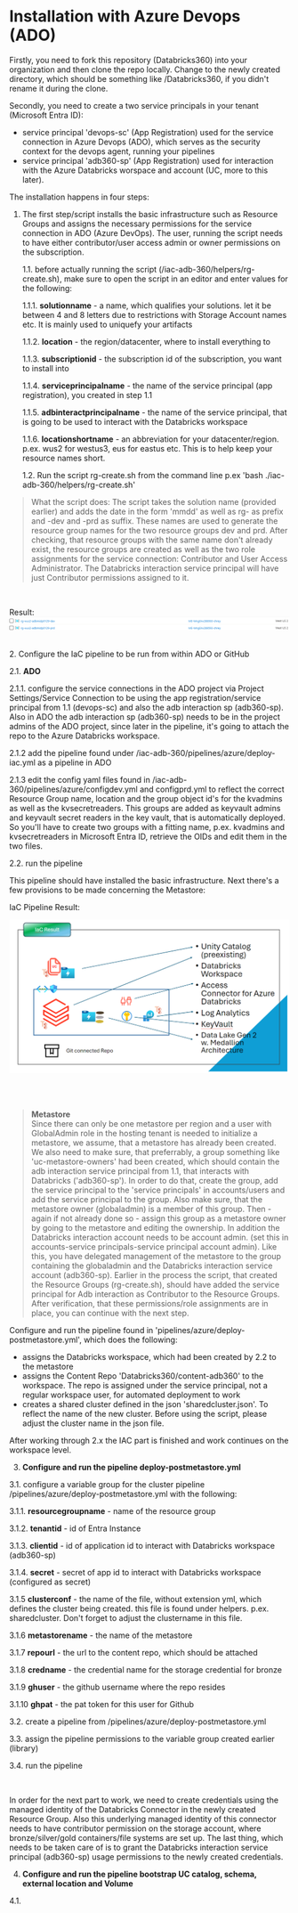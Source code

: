 # Installation with Azure Devops (ADO)

Firstly, you need to fork this repository (Databricks360) into your organization and then clone the repo locally. Change to the newly created directory, which should be something like /Databricks360, if you didn't rename it during the clone.

Secondly, you need to create a two service principals in your tenant (Microsoft Entra ID):
* service principal 'devops-sc' (App Registration) used for the service connection in Azure Devops (ADO), which serves as the security context for the devops agent, running your pipelines
* service principal 'adb360-sp' (App Registration) used for interaction with the Azure Databricks worspace and account (UC, more to this later). 

The installation happens in four steps:

1. The first step/script installs the basic infrastructure such as Resource Groups and assigns the necessary permissions for the service connection in ADO (Azure DevOps). The user, running the script needs to have either contributor/user access admin or owner permissions on the subscription.

    1.1. before actually running the script (/iac-adb-360/helpers/rg-create.sh), make sure to open the script in an editor and enter values for the following:
   
    1.1.1. **solutionname** - a name, which qualifies your solutions. let it be between 4 and 8 letters due to restrictions with Storage Account names etc. It is mainly used to uniquefy your artifacts
    
    1.1.2. **location** - the region/datacenter, where to install everything to
   
    1.1.3. **subscriptionid** - the subscription id of the subscription, you want to install into
   
    1.1.4. **serviceprincipalname** - the name of the service principal (app registration), you created in step 1.1
   
    1.1.5. **adbinteractprincipalname** - the name of the service principal, that is going to be used to interact with the Databricks workspace
   
    1.1.6. **locationshortname** - an abbreviation for your datacenter/region. p.ex. wus2 for westus3, eus for eastus etc. This is to help keep your resource names short.

    1.2. Run the script rg-create.sh from the command line p.ex 'bash ./iac-adb-360/helpers/rg-create.sh'

> What the script does: 
  The script takes the solution name (provided earlier) and adds the date in the form 'mmdd' as well as rg- as prefix and -dev and -prd as suffix. These names are used to generate the resource group names for the two resource groups dev and prd. After checking, that resource groups with the same name don't already exist, the resource groups are created as well as the two role assignments for the service connection: Contributor and User Access Administrator. The Databricks interaction service principal will have just Contributor permissions assigned to it.

  <br/>

  Result:
  ![Resource Groups](/imagery/resourcegroups.png)

<br/>
2. Configure the IaC pipeline to be run from within ADO or GitHub

2.1. **ADO**

2.1.1. configure the service connections in the ADO project via Project Settings/Service Connection to be using the app registration/service principal from 1.1 (devops-sc) and also the adb interaction sp (adb360-sp). Also in ADO the adb interaction sp (adb360-sp) needs to be in the project admins of the ADO project, since later in the pipeline, it's going to attach the repo to the Azure Databricks workspace.

2.1.2 add the pipeline found under /iac-adb-360/pipelines/azure/deploy-iac.yml as a pipeline in ADO

2.1.3 edit the config yaml files found in /iac-adb-360/pipelines/azure/configdev.yml and configprd.yml to reflect the correct Resource Group name, location and the group object id's for the kvadmins as well as the kvsecretreaders. This groups are added as keyvault admins and keyvault secret readers in the key vault, that is automatically deployed. So you'll have to create two groups with a fitting name, p.ex. kvadmins and kvsecretreaders in Microsoft Entra ID, retrieve the OIDs and edit them in the two files.

2.2. run the pipeline

This pipeline should have installed the basic infrastructure. Next there's a few provisions to be made concerning the Metastore:

IaC Pipeline Result:

![IaC Result](/imagery/iacresult.png)


<br/>
<br/>

> **Metastore** <br/>
Since there can only be one metastore per region and a user with GlobalAdmin role in the hosting tenant is needed to initialize a metastore, we assume, that a metastore has already been created. 
We also need to make sure, that preferrably, a group something like 'uc-metastore-owners' had been created, which should contain the adb interaction service principal from 1.1, that interacts with Databricks ('adb360-sp'). In order to do that, create the group, add the service principal to the 'service principals' in accounts/users and add the service principal to the group. Also make sure, that the metastore owner (globaladmin) is a member of this group. Then - again if not already done so - assign this group as a metastore owner by going to the metastore and editing the ownership. In addition the Databricks interaction account needs to be account admin. (set this in accounts-service principals-service principal account admin). Like this, you have delegated management of the metastore to the group containing the globaladmin and the Databricks interaction service account (adb360-sp). Earlier in the process the script, that created the Resource Groups (rg-create.sh), should have added the service principal for Adb interaction as Contributor to the Resource Groups.
After verification, that these permissions/role assignments are in place, you can continue with the next step.

Configure and run the pipeline found in 'pipelines/azure/deploy-postmetastore.yml', which does the following:

* assigns the Databricks workspace, which had been created by 2.2 to the metastore
* assigns the Content Repo 'Databricks360/content-adb360' to the workspace. The repo is assigned under the service principal, not a regular workspace user, for automated deployment to work
* creates a shared cluster defined in the json 'sharedcluster.json'. To reflect the name of the new cluster. Before using the script, please adjust the cluster name in the json file.

After working through 2.x the IAC part is finished and work continues on the workspace level. 


3. **Configure and run the pipeline deploy-postmetastore.yml**

3.1. configure a variable group for the cluster pipeline /pipelines/azure/deploy-postmetastore.yml with the following:

3.1.1. **resourcegroupname** - name of the resource group

3.1.2. **tenantid** - id of Entra Instance

3.1.3. **clientid** - id of application id to interact with Databricks workspace (adb360-sp)

3.1.4. **secret** - secret of app id to interact with Databricks workspace (configured as secret)

3.1.5 **clusterconf** - the name of the file, without extension yml, which defines the cluster being created. this file is found under helpers. p.ex. sharedcluster. Don't forget to adjust the clustername in this file.

3.1.6 **metastorename** - the name of the metastore

3.1.7 **repourl** - the url to the content repo, which should be attached

3.1.8 **credname** - the credential name for the storage credential for bronze

3.1.9 **ghuser** - the github username where the repo resides

3.1.10 **ghpat** - the pat token for this user for Github

3.2. create a pipeline from /pipelines/azure/deploy-postmetastore.yml 

3.3. assign the pipeline permissions to the variable group created earlier (library)

3.4. run the pipeline

<br/>


In order for the next part to work, we need to create credentials using the managed identity of the Databricks Connector in the newly created Resource Group. Also this underlying managed identity of this connector needs to have contributor permission on the storage account, where bronze/silver/gold containers/file systems are set up. The last thing, which needs to be taken care of is to grant the Databricks interaction service principal (adb360-sp) usage permissions to the newly created credentials.


4. **Configure and run the pipeline bootstrap UC catalog, schema, external location and Volume**

4.1. 


